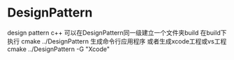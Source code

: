 # DesignPattern
design pattern c++ 
可以在DesignPattern同一级建立一个文件夹build
在build下执行
cmake ../DesignPattern 生成命令行应用程序
或者生成xcode工程或vs工程 cmake ../DesignPattern -G "Xcode"


